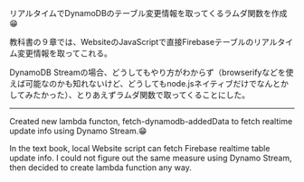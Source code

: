 リアルタイムでDynamoDBのテーブル変更情報を取ってくるラムダ関数を作成😁


教科書の９章では、WebsiteのJavaScriptで直接Firebaseテーブルのリアルタイム変更情報を取ってこれる。

DynamoDB Streamの場合、どうしてもやり方がわからず（browserifyなどを使えば可能なのかも知れないけど、どうしてもnode.jsネイティブだけでなんとかしてみたかった）、とりあえずラムダ関数で取ってくることにした。


***


Created new lambda functon, fetch-dynamodb-addedData to fetch realtime update info using Dynamo Stream.😁


In the text book, local Website script can fetch Firebase realtime table update info.
I could not figure out the same measure using Dynamo Stream, then decided to create lambda function any way.



